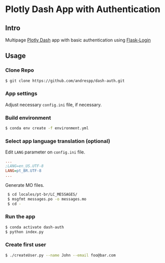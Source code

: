 Plotly Dash App with Authentication
===================================

## Intro

Multipage [Plotly Dash](https://dash.plotly.com/) app with basic authentication
using [Flask-Login](https://flask-login.readthedocs.io/en/latest/)

## Usage

### Clone Repo

```bash
$ git clone https://github.com/andrespp/dash-auth.git
```

### App settings

Adjust necessary `config.ini` file, if necessary.

### Build environment

```bash
$ conda env create -f environment.yml
```

### Select app language translation (optional)

Edit `LANG` parameter on `config.ini` file.
```ini
...
;LANG=en_US.UTF-8
LANG=pt_BR.UTF-8
...
```

Generate MO files.

```bash
 $ cd locales/pt-br/LC_MESSAGES/
 $ msgfmt messages.po -o messages.mo
 $ cd -
```


### Run the app
```bash
$ conda activate dash-auth
$ python index.py
```

### Create first user
```bash
$ ./createUser.py --name John --email foo@bar.com
```

